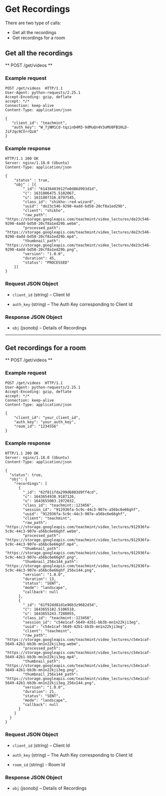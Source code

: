 # Get Recordings

There are two type of calls:

- Get all the recordings
- Get recordings for a room

## Get all the recordings

** POST /get/videos **

### Example request

```http
POST /get/videos  HTTP/1.1
User-Agent: python-requests/2.25.1
Accept-Encoding: gzip, deflate
accept: */*
Connection: keep-alive
Content-Type: application/json

{
   "client_id": "teachmint",
   "auth_key": "W_7jNM1Cd-tqzinD4M3-9dMuQn4V3oMU0FB1HLD-JiFJqc9CVrrQzA"
}
```

### Example response

```http
HTTP/1.1 200 OK
Server: nginx/1.18.0 (Ubuntu)
Content-Type: application/json

{
    "status" : true,
    "obj" : [{
        "_id": "61436403912fe0d86d993d1d",
        "c": 1631806475.5102067,
        "u": 1631807316.8797545,
        "class_id": "shikho::red-wizard",
        "uuid": "de23c546-9290-4add-bd58-20cf8a1ed29b",
        "client": "shikho",
        "raw_path": "https://storage.googleapis.com/teachmint/video_lectures/de23c546-9290-4add-bd58-20cf8a1ed29b.webm",
        "processed_path": "https://storage.googleapis.com/teachmint/video_lectures/de23c546-9290-4add-bd58-20cf8a1ed29b.mp4",
        "thumbnail_path": "https://storage.googleapis.com/teachmint/video_lectures/de23c546-9290-4add-bd58-20cf8a1ed29b.png",
        "version": "1.0.0",
        "duration": 45,
        "status": "PROCESSED"
    }]
}
```

### Request JSON Object

- `client_id` (string) – Client Id

- `auth_key` (string) – The Auth Key corresponding to Client Id

### Response JSON Object

- `obj` (jsonobj) – Details of Recordings

---

## Get recordings for a room

** POST /get/videos **

### Example request

```http
POST /get/videos  HTTP/1.1
User-Agent: python-requests/2.25.1
Accept-Encoding: gzip, deflate
accept: */*
Connection: keep-alive
Content-Type: application/json

{
    "client_id": "your_client_id",
    "auth_key": "your_auth_key",
    "room_id": "1234556"
}
```

### Example response

```http
HTTP/1.1 200 OK
Server: nginx/1.18.0 (Ubuntu)
Content-Type: application/json

{
  "status": true,
  "obj": {
    "recordings": [
      {
        "_id": "62f811fda299d6803d9ff4cd",
        "c": 1643654938.9187126,
        "u": 1643655003.1972032,
        "class_id": "teachmint::123456",
        "session_id": "912936fa-5c9c-44c3-907e-a56bc6e66ghf",
        "uuid": "912936fa-5c9c-44c3-907e-a56bc6e66ghf",
        "client": "teachmint",
        "raw_path": "https://storage.googleapis.com/teachmint/video_lectures/912936fa-5c9c-44c3-907e-a56bc6e66ghf.webm",
        "processed_path": "https://storage.googleapis.com/teachmint/video_lectures/912936fa-5c9c-44c3-907e-a56bc6e66ghf.mp4",
        "thumbnail_path": "https://storage.googleapis.com/teachmint/video_lectures/912936fa-5c9c-44c3-907e-a56bc6e66ghf.png",
        "thumbnail_256x144_path": "https://storage.googleapis.com/teachmint/video_lectures/912936fa-5c9c-44c3-907e-a56bc6e66ghf_256x144.png",
        "version": "1.0.0",
        "duration": 13,
        "status": "SENT",
        "mode": "landscape",
        "callback": null
      },
      {
        "_id": "61f92dd81d1e96b3z9682d34",
        "c": 1643655182.5106518,
        "u": 1643655243.7288055,
        "class_id": "teachmint::123456",
        "session_id": "c54e1caf-5649-42b1-bb3b-mn1n22kji3eg",
        "uuid": "c54e1caf-5649-42b1-bb3b-mn1n22kji3eg",
        "client": "teachmint",
        "raw_path": "https://storage.googleapis.com/teachmint/video_lectures/c54e1caf-5649-42b1-bb3b-mn1n22kji3eg.webm",
        "processed_path": "https://storage.googleapis.com/teachmint/video_lectures/c54e1caf-5649-42b1-bb3b-mn1n22kji3eg.mp4",
        "thumbnail_path": "https://storage.googleapis.com/teachmint/video_lectures/c54e1caf-5649-42b1-bb3b-mn1n22kji3eg.png",
        "thumbnail_256x144_path": "https://storage.googleapis.com/teachmint/video_lectures/c54e1caf-5649-42b1-bb3b-mn1n22kji3eg_256x144.png",
        "version": "1.0.0",
        "duration": 21,
        "status": "SENT",
        "mode": "landscape",
        "callback": null
      }
    ]
  }
}
```

### Request JSON Object

- `client_id` (string) – Client Id

- `auth_key` (string) – The Auth Key corresponding to Client Id

- `room_id` (string) - Room Id

### Response JSON Object

- `obj` (jsonobj) – Details of Recordings
